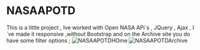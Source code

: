 # NASAAPOTD
This is a little project , Ive worked with Open NASA APi´s , JQuery , Ajax , I´ve made it responsive ,without Bootstrap and on the Archive site
you do have some filter options ;
![NASAAPOTDHOme](https://user-images.githubusercontent.com/96503256/196032929-c8f29265-d148-4ba3-b11e-bcca102f2bca.png)
![NASAAPOTDArchive](https://user-images.githubusercontent.com/96503256/196032944-b69b1b05-5530-4b63-b5a9-f4e1bb46b6d2.png)
